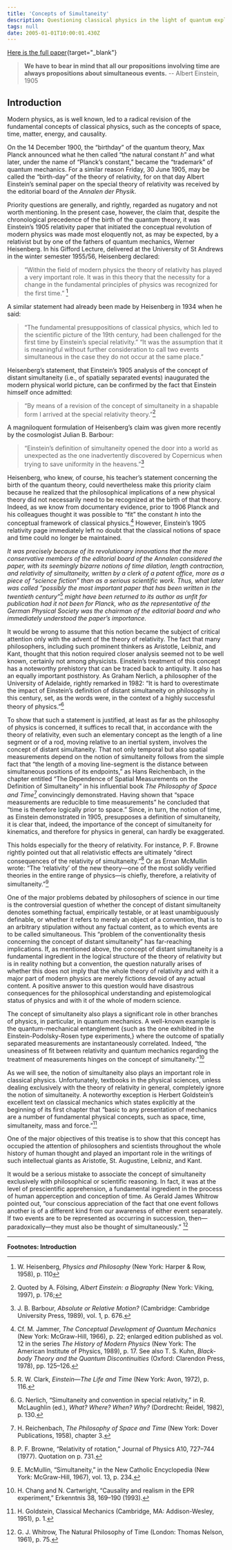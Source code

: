 ```yaml
---
title: 'Concepts of Simultaneity'
description: Questioning classical physics in the light of quantum exploration.
tags: null
date: 2005-01-01T10:00:01.430Z
---
```


[Here is the full paper](/references/Concepts-of-simultaneity-from-antiquity-to-einstein-and-beyond.pdf){target="\_blank"}

> **We have to bear in mind that all our propositions involving time are always propositions about simultaneous events.**
> -- Albert Einstein, 1905

## Introduction

Modern physics, as is well known, led to a radical revision of the fundamental concepts of classical physics, such as the concepts of space, time, matter, energy, and causality.

On the 14 December 1900, the “birthday” of the quantum theory, Max Planck announced what he then called “the natural constant _h_” and what later, under the name of “Planck’s constant,” became the “trademark” of quantum mechanics. For a similar reason Friday, 30 June 1905, may be called the “birth-day” of the theory of relativity, for on that day Albert Einstein’s seminal paper on the special theory of relativity was received by the editorial board of the _Annalen der Physik_.

Priority questions are generally, and rightly, regarded as nugatory and not worth mentioning. In the present case, however, the claim that, despite the chronological precedence of the birth of the quantum theory, it was Einstein’s 1905 relativity paper that initiated the conceptual revolution of modern physics was made most eloquently not, as may be expected, by a relativist but by one of the fathers of quantum mechanics, Werner Heisenberg. In his Gifford Lecture, delivered at the University of St Andrews in the winter semester 1955/56,
Heisenberg declared:

> “Within the field of modern physics the theory of relativity has played a very important role. It was in this theory that the necessity for a change in the fundamental principles of physics was recognized for the first time.” [^5]

A similar statement had already been made by Heisenberg in 1934 when he said:

> “The fundamental presuppositions of classical physics, which led to the scientific picture of the 19th century, had been challenged for the first time by Einstein’s special relativity.”
> “It was the assumption that it is meaningful without further consideration to call two events simultaneous in the case they do not occur at the same place.”

Heisenberg’s statement, that Einstein’s 1905 analysis of the concept of distant simultaneity (i.e., of spatially separated events) inaugurated the modern physical world picture, can be confirmed by the fact that Einstein himself once admitted:

> “By means of a revision of the concept of simultaneity in a shapable form I arrived at the special relativity theory.”[^7]

A magniloquent formulation of Heisenberg’s claim was given more recently by the cosmologist Julian B. Barbour:

> “Einstein’s definition of simultaneity opened the door into a world as unexpected as the one inadvertently discovered by Copernicus when trying to save uniformity in the heavens.”[^8]

Heisenberg, who knew, of course, his teacher’s statement concerning the birth of the quantum theory, could nevertheless make this priority claim because he realized that the philosophical implications of a new physical theory did not necessarily need to be recognized at the birth of that theory. Indeed, as we know from documentary evidence, prior to 1906 Planck and his colleagues thought it was possible to “fit” the constant _h_ into the conceptual framework of classical physics.[^9] However, Einstein’s 1905 relativity page immediately left no doubt that the classical notions of space and time could no longer be maintained.

_It was precisely because of its revolutionary innovations that the more conservative members of the editorial board of the Annalen considered the paper, with its seemingly bizarre notions of time dilation, length contraction, and relativity of simultaneity, written by a clerk of a patent office, more as a piece of “science fiction” than as a serious scientific work. Thus, what later was called “possibly the most important paper that has been written in the twentieth century”[^11] might have been returned to its author as unfit for publication had it not been for Planck, who as the representative of the German Physical Society was the chairman of the editorial board and who immediately understood the paper’s importance._

It would be wrong to assume that this notion became the subject of critical attention only with the advent of the theory of relativity. The fact that many philosophers, including such prominent thinkers as Aristotle, Leibniz, and Kant, thought that this notion required closer analysis seemed not to be well known, certainly not among physicists. Einstein’s treatment of this concept has a noteworthy prehistory that can be traced back to antiquity. It also has an equally important posthistory. As Graham Nerlich, a philosopher of the University of Adelaide, rightly remarked in 1982: “It is hard to overestimate the impact of Einstein’s definition of distant simultaneity on philosophy in this century, set, as the words were, in the context of a highly successful theory of physics.”[^12]

To show that such a statement is justified, at least as far as the philosophy of physics is concerned, it suffices to recall that, in accordance with the theory of relativity, even such an elementary concept as the length of a line segment or of a rod, moving relative to an inertial system, involves the concept of distant simultaneity. That not only temporal but also spatial measurements depend on the notion of simultaneity follows from the simple fact that “the length of a moving line-segment is the distance between simultaneous positions of its endpoints,” as Hans Reichenbach, in the chapter entitled “The Dependence of Spatial Measurements on the Definition of Simultaneity” in his influential book _The Philosophy of Space and Time_[^13] convincingly demonstrated. Having shown that “space measurements are reducible to time measurements” he concluded that “time is therefore logically prior to space.” Since, in turn, the notion of time, as Einstein demonstrated in 1905, presupposes a definition of simultaneity, it is clear that, indeed, the importance of the concept of simultaneity for kinematics, and therefore for physics in general, can hardly be exaggerated.

This holds especially for the theory of relativity. For instance, P. F. Browne rightly pointed out that all relativistic effects are ultimately “direct consequences of the relativity of simultaneity.”[^14] Or as Ernan McMullin wrote: “The ‘relativity’ of the new theory—one of the most solidly verified theories in the entire range of physics—is chiefly, therefore, a relativity of simultaneity.”[^15]

One of the major problems debated by philosophers of science in our time is the controversial question of whether the concept of distant simultaneity denotes something factual, empirically testable, or at least unambiguously definable, or whether it refers to merely an object of a convention, that is to an arbitrary stipulation without any factual content, as to which events are to be called simultaneous. This “problem of the conventionality thesis concerning the concept of distant simultaneity” has far-reaching implications. If, as mentioned above, the concept of distant simultaneity is a fundamental ingredient in the logical structure of the theory of relativity but is in reality nothing but a convention, the question naturally arises of whether this does not imply that the whole theory of relativity and with it a major part of modern physics are merely fictions devoid of any actual content. A positive answer to this question would have disastrous consequences for the philosophical understanding and epistemological status of physics and with it of the whole of modern science.

The concept of simultaneity also plays a significant role in other branches of physics, in particular, in quantum mechanics. A well-known example is the quantum-mechanical entanglement {such as the one exhibited in the Einstein-Podolsky-Rosen type experiments,} where the outcome of spatially separated measurements are instantaneously correlated. Indeed, “the uneasiness of fit between relativity and quantum mechanics regarding the treatment of measurements hinges on the concept of simultaneity.”[^16]

As we will see, the notion of simultaneity also plays an important role in classical physics. Unfortunately, textbooks in the physical sciences, unless dealing exclusively with the theory of relativity in general, completely ignore the notion of simultaneity. A noteworthy exception is Herbert Goldstein’s excellent text on classical mechanics which states explicitly at the beginning of its first chapter that “basic to any presentation of mechanics are a number of fundamental physical concepts, such as space, time, simultaneity, mass and force.”[^17]

One of the major objectives of this treatise is to show that this concept has occupied the attention of philosophers and scientists throughout the whole history of human thought and played an important role in the writings of such intellectual giants as Aristotle, St. Augustine, Leibniz, and Kant.

It would be a serious mistake to associate the concept of simultaneity exclusively with philosophical or scientific reasoning. In fact, it was at the level of prescientific apprehension, a fundamental ingredient in the process of human apperception and conception of time. As Gerald James Whitrow pointed out, “our conscious appreciation of the fact that one event follows another is of a different kind from our awareness of either event separately.
If two events are to be represented as occurring in succession, then—paradoxically—they must also be thought of simultaneously.” [^18]

---

**Footnotes: Introduction**

[^5]: W. Heisenberg, _Physics and Philosophy_ (New York: Harper & Row, 1958), p. 110
[^7]: Quoted by A. Fölsing, _Albert Einstein: a Biography_ (New York: Viking, 1997), p. 176;
[^8]: J. B. Barbour, _Absolute or Relative Motion?_ (Cambridge: Cambridge University Press, 1989), vol. 1, p. 676.
[^9]: Cf. M. Jammer, _The Conceptual Development of Quantum Mechanics_ (New York: McGraw-Hill, 1966), p. 22; enlarged edition published as vol. 12 in the series _The History of Modern Physics_ (New York: The American Institute of Physics, 1989), p. 17. See also T. S. Kuhn, _Black-body Theory and the Quantum Discontinuities_ (Oxford: Clarendon Press, 1978), pp. 125–126.
[^11]: R. W. Clark, _Einstein—The Life and Time_ (New York: Avon, 1972), p. 116.
[^12]: G. Nerlich, “Simultaneity and convention in special relativity,” in R. McLaughlin (ed.), _What? Where? When? Why?_ (Dordrecht: Reidel, 1982), p. 130.
[^13]: H. Reichenbach, _The Philosophy of Space and Time_ (New York: Dover Publications, 1958), chapter 3.
[^14]: P. F. Browne, “Relativity of rotation,” Journal of Physics A10, 727–744 (1977). Quotation on p. 731.
[^15]: E. McMullin, “Simultaneity,” in the New Catholic Encyclopedia (New York: McGraw-Hill, 1967), vol. 13, p. 234.
[^16]: H. Chang and N. Cartwright, “Causality and realism in the EPR experiment,” Erkenntnis 38, 169–190 (1993).
[^17]: H. Goldstein, Classical Mechanics (Cambridge, MA: Addison-Wesley, 1951), p. 1.
[^18]: G. J. Whitrow, The Natural Philosophy of Time (London: Thomas Nelson, 1961), p. 75.

